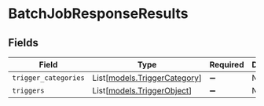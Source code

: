 # BatchJobResponseResults


## Fields

| Field                                                        | Type                                                         | Required                                                     | Description                                                  |
| ------------------------------------------------------------ | ------------------------------------------------------------ | ------------------------------------------------------------ | ------------------------------------------------------------ |
| `trigger_categories`                                         | List[[models.TriggerCategory](../models/triggercategory.md)] | :heavy_minus_sign:                                           | N/A                                                          |
| `triggers`                                                   | List[[models.TriggerObject](../models/triggerobject.md)]     | :heavy_minus_sign:                                           | N/A                                                          |